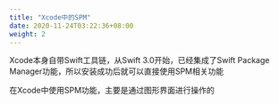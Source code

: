 ```yaml
---
title: "Xcode中的SPM"
date: 2020-11-24T03:22:36+08:00
weight: 2
---
```


Xcode本身自带Swift工具链，从Swift 3.0开始，已经集成了Swift Package Manager功能，所以安装成功后就可以直接使用SPM相关功能

在Xcode中使用SPM功能，主要是通过图形界面进行操作的